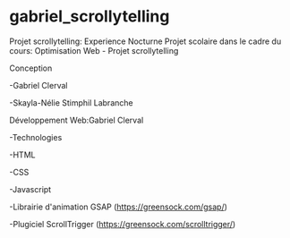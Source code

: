 # gabriel_scrollytelling
Projet scrollytelling: Experience Nocturne
Projet scolaire dans le cadre du cours:
Optimisation Web - Projet scrollytelling

Conception

-Gabriel Clerval

-Skayla-Nélie
Stimphil Labranche

Développement Web:Gabriel Clerval

-Technologies

-HTML

-CSS

-Javascript

-Librairie d'animation GSAP (https://greensock.com/gsap/)

-Plugiciel ScrollTrigger (https://greensock.com/scrolltrigger/)
